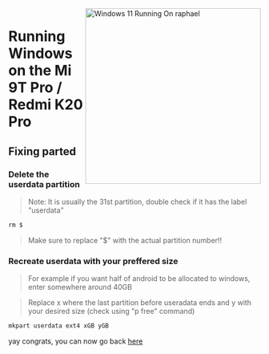<img align="right" src="https://raw.githubusercontent.com/graphiks/woa-raphael/main/media/raphael.png" width="350" alt="Windows 11 Running On raphael">


# Running Windows on the  Mi 9T Pro / Redmi K20 Pro 

## Fixing parted

### Delete the userdata partition
> Note: It is usually the 31st partition, double check if it has the label "userdata"
```cmd
rm $
```
> Make sure to replace "$" with the actual partition number!!

### Recreate userdata with your preffered size
> For example if you want half of android to be allocated to windows, enter somewhere around 40GB

> Replace x where the last partition before useradata ends and y with your desired size (check using "p free" command)
```cmd
mkpart userdata ext4 xGB yGB
```
yay congrats, you can now go back [here](/guide/install-1.md#Checking-free-space) 
